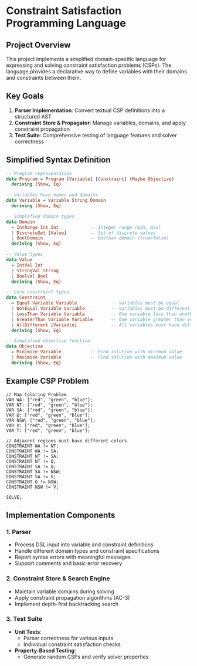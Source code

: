 # Constraint Satisfaction Programming Language

## Project Overview
This project implements a simplified domain-specific language for expressing and solving constraint satisfaction problems (CSPs). The language provides a declarative way to define variables with their domains and constraints between them.

## Key Goals
1. **Parser Implementation**: Convert textual CSP definitions into a structured AST
2. **Constraint Store & Propagator**: Manage variables, domains, and apply constraint propagation
3. **Test Suite**: Comprehensive testing of language features and solver correctness

## Simplified Syntax Definition

```haskell
-- Program representation
data Program = Program [Variable] [Constraint] (Maybe Objective)
  deriving (Show, Eq)

-- Variables have names and domains
data Variable = Variable String Domain
  deriving (Show, Eq)

-- Simplified domain types
data Domain
  = IntRange Int Int            -- Integer range (min, max)
  | DiscreteSet [Value]         -- Set of discrete values
  | BoolDomain                  -- Boolean domain (true/false)
  deriving (Show, Eq)

-- Value types 
data Value
  = IntVal Int
  | StringVal String
  | BoolVal Bool
  deriving (Show, Eq)

-- Core constraint types
data Constraint
  = Equal Variable Variable             -- Variables must be equal
  | NotEqual Variable Variable          -- Variables must be different
  | LessThan Variable Variable          -- One variable less than another
  | GreaterThan Variable Variable       -- One variable greater than another
  | AllDifferent [Variable]             -- All variables must have different values
  deriving (Show, Eq)

-- Simplified objective function
data Objective
  = Minimize Variable           -- Find solution with minimum value
  | Maximize Variable           -- Find solution with maximum value
  deriving (Show, Eq)
```

## Example CSP Problem
```
// Map Coloring Problem
VAR WA: ["red", "green", "blue"];
VAR NT: ["red", "green", "blue"];
VAR SA: ["red", "green", "blue"];
VAR Q: ["red", "green", "blue"];
VAR NSW: ["red", "green", "blue"];
VAR V: ["red", "green", "blue"];
VAR T: ["red", "green", "blue"];

// Adjacent regions must have different colors
CONSTRAINT WA != NT;
CONSTRAINT WA != SA;
CONSTRAINT NT != SA;
CONSTRAINT NT != Q;
CONSTRAINT SA != Q;
CONSTRAINT SA != NSW;
CONSTRAINT SA != V;
CONSTRAINT Q != NSW;
CONSTRAINT NSW != V;

SOLVE;
```

## Implementation Components

### 1. Parser
- Process DSL input into variable and constraint definitions
- Handle different domain types and constraint specifications
- Report syntax errors with meaningful messages
- Support comments and basic error recovery

### 2. Constraint Store & Search Engine
- Maintain variable domains during solving
- Apply constraint propagation algorithms (AC-3)
- Implement depth-first backtracking search

### 3. Test Suite
- **Unit Tests**:
  - Parser correctness for various inputs
  - Individual constraint satisfaction checks
- **Property-Based Testing**:
  - Generate random CSPs and verify solver properties
